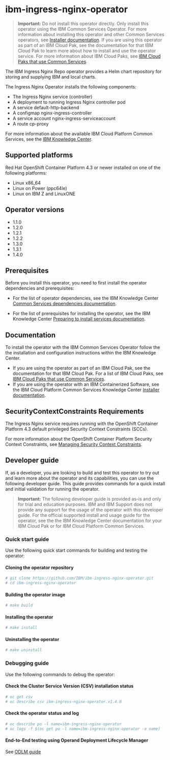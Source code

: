 # ibm-ingress-nginx-operator

> **Important:** Do not install this operator directly. Only install this operator using the IBM Common Services Operator. For more information about installing this operator and other Common Services operators, see [Installer documentation](http://ibm.biz/cpcs_opinstall). If you are using this operator as part of an IBM Cloud Pak, see the documentation for that IBM Cloud Pak to learn more about how to install and use the operator service. For more information about IBM Cloud Paks, see [IBM Cloud Paks that use Common Services](http://ibm.biz/cpcs_cloudpaks).

The IBM Ingress Nginx Repo operator provides a Helm chart repository for storing and supplying IBM and local charts.

The Ingress Nginx Operator installs the following components:
- The Ingress Nginx service (controller)
- A deployment to running Ingress Nginx controller pod
- A service default-http-backend
- A configmap nginx-ingress-controller
- A service account nginx-ingress-serviceaccount
- A route cp-proxy

For more information about the available IBM Cloud Platform Common Services, see the [IBM Knowledge Center](http://ibm.biz/cpcsdocs).

## Supported platforms

Red Hat OpenShift Container Platform 4.3 or newer installed on one of the following platforms:

- Linux x86_64
- Linux on Power (ppc64le)
- Linux on IBM Z and LinuxONE

## Operator versions

- 1.1.0
- 1.2.0
- 1.2.1
- 1.2.2
- 1.3.0
- 1.3.1
- 1.4.0

## Prerequisites

Before you install this operator, you need to first install the operator dependencies and prerequisites:

- For the list of operator dependencies, see the IBM Knowledge Center [Common Services dependencies documentation](http://ibm.biz/cpcs_opdependencies).

- For the list of prerequisites for installing the operator, see the IBM Knowledge Center [Preparing to install services documentation](http://ibm.biz/cpcs_opinstprereq).

## Documentation

To install the operator with the IBM Common Services Operator follow the the installation and configuration instructions within the IBM Knowledge Center.

- If you are using the operator as part of an IBM Cloud Pak, see the documentation for that IBM Cloud Pak. For a list of IBM Cloud Paks, see [IBM Cloud Paks that use Common Services](http://ibm.biz/cpcs_cloudpaks).
- If you are using the operator with an IBM Containerized Software, see the IBM Cloud Platform Common Services Knowledge Center [Installer documentation](http://ibm.biz/cpcs_opinstall).

## SecurityContextConstraints Requirements

The Ingress Nginx service requires running with the OpenShift Container Platform 4.3 default privileged Security Context Constraints (SCCs).

For more information about the OpenShift Container Platform Security Context Constraints, see [Managing Security Context Constraints](https://docs.openshift.com/container-platform/4.3/authentication/managing-security-context-constraints.html).

## Developer guide

If, as a developer, you are looking to build and test this operator to try out and learn more about the operator and its capabilities, you can use the following developer guide. This guide provides commands for a quick install and initial validation for running the operator.

> **Important:** The following developer guide is provided as-is and only for trial and education purposes. IBM and IBM Support does not provide any support for the usage of the operator with this developer guide. For the official supported install and usage guide for the operator, see the the IBM Knowledge Center documentation for your IBM Cloud Pak or for IBM Cloud Platform Common Services.

### Quick start guide

Use the following quick start commands for building and testing the operator:

#### Cloning the operator repository

```bash
# git clone https://github.com/IBM/ibm-ingress-nginx-operator.git
# cd ibm-ingress-nginx-operator
```

#### Building the operator image

```bash
# make build
```

#### Installing the operator

```bash
# make install
```

#### Uninstalling the operator

```bash
# make uninstall
```

### Debugging guide

Use the following commands to debug the operator:

#### Check the Cluster Service Version (CSV) installation status

```bash
# oc get csv
# oc describe csv ibm-ingress-nginx-operator.v1.4.0
```

#### Check the operator status and log

```bash
# oc describe po -l name=ibm-ingress-nginx-operator
# oc logs -f $(oc get po -l name=ibm-ingress-nginx-operator -o name)
```

#### End-to-End testing using Operand Deployment Lifecycle Manager

See [ODLM guide](https://github.com/IBM/operand-deployment-lifecycle-manager/blob/9a5fdbfe33c93fcc95c3f9ad9022937a1b7fb003/docs/install/common-service-integration.md#end-to-end-test)
